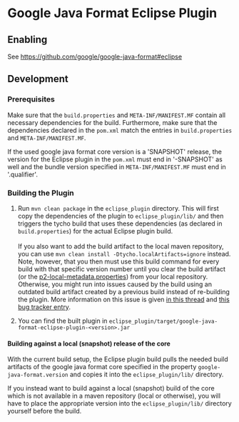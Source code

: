# Google Java Format Eclipse Plugin

## Enabling

See https://github.com/google/google-java-format#eclipse

## Development

### Prerequisites

Make sure that the `build.properties` and `META-INF/MANIFEST.MF` contain all
necessary dependencies for the build. Furthermore, make sure that the
dependencies declared in the `pom.xml` match the entries in `build.properties`
and `META-INF/MANIFEST.MF`.

If the used google java format core version is a 'SNAPSHOT' release, the version
for the Eclipse plugin in the `pom.xml` must end in '-SNAPSHOT' as well and the
bundle version specified in `META-INF/MANIFEST.MF` must end in '.qualifier'.

### Building the Plugin

1) Run `mvn clean package` in the `eclipse_plugin` directory. This will first copy the dependencies
of the plugin to `eclipse_plugin/lib/` and then triggers the tycho build that uses these
dependencies (as declared in `build.properties`) for the actual Eclipse plugin build.<br><br>
If you also want to add the build artifact to the local maven repository, you can use
`mvn clean install -Dtycho.localArtifacts=ignore` instead. Note, however, that you then must use
this build command for every build with that specific version number until you clear the build
artifact (or the
[p2-local-metadata.properties](https://wiki.eclipse.org/Tycho/Target_Platform#Locally_built_artifacts))
from your local repository. Otherwise, you might run into issues caused by the build using an
outdated build artifact created by a previous build instead of re-building the plugin. More
information on this issue is given
[in this thread](https://www.eclipse.org/lists/tycho-user/msg00952.html) and
[this bug tracker entry](https://bugs.eclipse.org/bugs/show_bug.cgi?id=355367).

2) You can find the built plugin in
`eclipse_plugin/target/google-java-format-eclipse-plugin-<version>.jar`

#### Building against a local (snapshot) release of the core

With the current build setup, the Eclipse plugin build pulls the needed build
artifacts of the google java format core specified in the property
`google-java-format.version` and copies it into the `eclipse_plugin/lib/`
directory.

If you instead want to build against a local (snapshot) build of the core which
is not available in a maven repository (local or otherwise), you will have to
place the appropriate version into the `eclipse_plugin/lib/` directory yourself
before the build.
